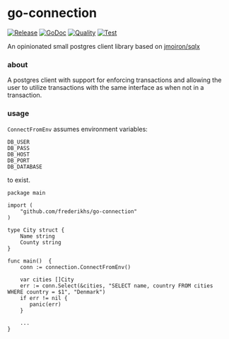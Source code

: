 # go-connection

[![Release](https://img.shields.io/github/v/release/frederikhs/go-connection.svg)](https://godoc.org/github.com/frederikhs/go-connection)
[![GoDoc](https://godoc.org/github.com/frederikhs/go-connection?status.svg)](https://godoc.org/github.com/frederikhs/go-connection)
[![Quality](https://goreportcard.com/badge/github.com/frederikhs/go-connection)](https://goreportcard.com/report/github.com/frederikhs/go-connection)
[![Test](https://github.com/frederikhs/go-connection/actions/workflows/test.yml/badge.svg?branch=main)](https://github.com/frederikhs/go-connection/actions/workflows/test.yml)

An opinionated small postgres client library based on [jmoiron/sqlx](https://github.com/jmoiron/sqlx)

### about
A postgres client with support for enforcing transactions and allowing the user to utilize transactions with the same interface as when not in a transaction.

### usage

`ConnectFromEnv` assumes environment variables:

```
DB_USER
DB_PASS
DB_HOST
DB_PORT
DB_DATABASE
```

to exist.

```
package main

import (
    "github.com/frederikhs/go-connection"
)

type City struct {
    Name string
    County string
}

func main()  {
    conn := connection.ConnectFromEnv()

    var cities []City
    err := conn.Select(&cities, "SELECT name, country FROM cities WHERE country = $1", "Denmark")
    if err != nil {
       panic(err)
    }
	
    ...
}
```

